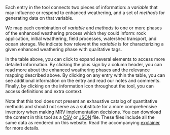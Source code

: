 Each entry in the tool connects two pieces of information: a _variable_ that may influence or respond to enhanced weathering, and a set of _methods_ for generating data on that variable.

We map each combination of _variable_ and _methods_ to one or more phases of the enhanced weathering process which they could inform: rock application, initial weathering, field processes, watershed transport, and ocean storage. We indicate how relevant the _variable_ is for characterizing a given enhanced weathering phase with qualitative tags.

In the table above, you can click to expand several elements to access more detailed information. By clicking the plus sign by a column header, you can read more about the enhanced weathering phases and the relevance mapping described above. By clicking on any entry within the table, you can see additional information on the entry and read our notes and comments. Finally, by clicking on the information icon throughout the tool, you can access definitions and extra context.

Note that this tool does not present an exhaustive catalog of quantitative methods and should not serve as a substitute for a more comprehensive inventory when making MRV implementation decisions. You can download the content in this tool as a [CSV](https://carbonplan.org/research/ew-quantification/quant-methods.csv) or [JSON](https://carbonplan.org/research/ew-quantification/quant-methods.json) file. These files include all the same data as rendered on this website. Read the accompanying [explainer](https://carbonplan.org/research/ew-quantification-explainer) for more details.
